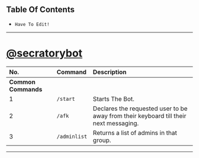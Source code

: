 ## Table Of Contents
- `Have To Edit!`


---
# [@secratorybot](https://telegram.me/secratorybot)

|No.|Command|Description|
|:---|:---|:---|
| **Common Commands** |
|1  | `/start`        |  Starts The Bot. |
|2  | `/afk`          |  Declares the requested user to be away from their keyboard till their next messaging. |
|3  | `/adminlist`    |  Returns a list of admins in that group. |

---

